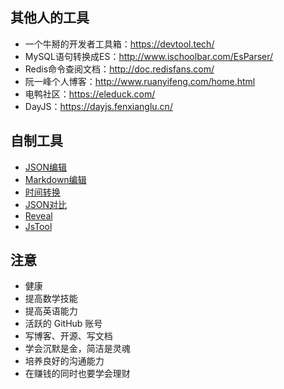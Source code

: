 ## 其他人的工具
- 一个牛掰的开发者工具箱：https://devtool.tech/
- MySQL语句转换成ES：http://www.ischoolbar.com/EsParser/
- Redis命令查阅文档：http://doc.redisfans.com/
- 阮一峰个人博客：http://www.ruanyifeng.com/home.html
- 电鸭社区：https://eleduck.com/
- DayJS：https://dayjs.fenxianglu.cn/

## 自制工具
- <a href="/page/json.html" target="_blank">JSON编辑</a>
- <a href="/page/bytemd.html" target="_blank">Markdown编辑</a>
- <a href="/page/time.html" target="_blank">时间转换</a>
- <a href="/page/jsondiff/" target="_blank">JSON对比</a>
- <a href="/page/reveal.html" target="_blank">Reveal</a>
- <a href="/page/jstool/index.html" target="_blank">JsTool</a>

## 注意
- 健康
- 提高数学技能
- 提高英语能力
- 活跃的 GitHub 账号
- 写博客、开源、写文档
- 学会沉默是金，简洁是灵魂
- 培养良好的沟通能力
- 在赚钱的同时也要学会理财